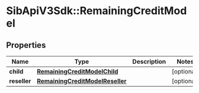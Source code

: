 # SibApiV3Sdk::RemainingCreditModel

## Properties
Name | Type | Description | Notes
------------ | ------------- | ------------- | -------------
**child** | [**RemainingCreditModelChild**](RemainingCreditModelChild.md) |  | [optional] 
**reseller** | [**RemainingCreditModelReseller**](RemainingCreditModelReseller.md) |  | [optional] 


